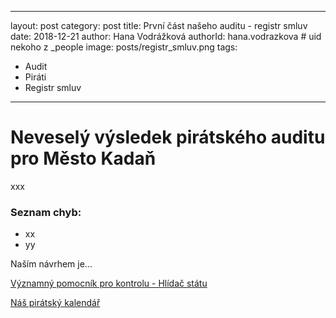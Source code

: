 ---
layout: post
category: post
title: První část našeho auditu - registr smluv
date: 2018-12-21
author: Hana Vodrážková
authorId: hana.vodrazkova    # uid nekoho z _people
image: posts/registr_smluv.png
tags:
  - Audit
  - Piráti
  - Registr smluv
  ---


Neveselý výsledek pirátského auditu pro Město Kadaň
===

xxx


### Seznam chyb: 

* xx 
* yy

Naším návrhem je...

[Významný pomocník pro kontrolu - Hlídač státu](https://www.hlidacstatu.cz)

[Náš pirátský kalendář](https://calendar.google.com/calendar/b/1/r?tab=mc)
